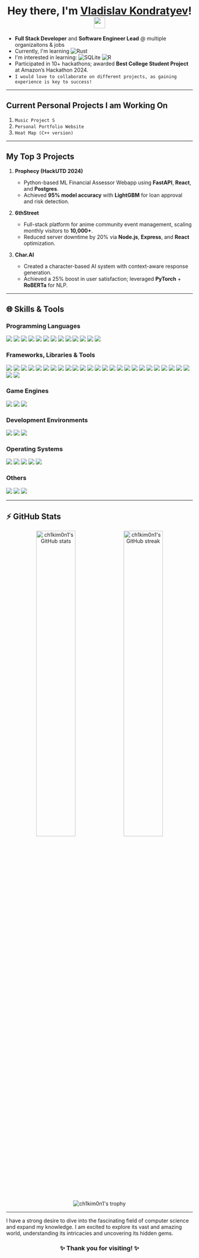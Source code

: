 <h1 align="center">Hey there, I'm <a href="https://github.com/ch1kim0n1">Vladislav Kondratyev</a>! <img src="https://media.giphy.com/media/hvRJCLFzcasrR4ia7z/giphy.gif" width="30px"/></h1>

- **Full Stack Developer** and **Software Engineer Lead** @ multiple organizaitons & jobs
- Currently, I'm learning ![Rust](https://img.shields.io/badge/rust-%23000000.svg?style=for-the-badge&logo=rust&logoColor=white)
- I'm interested in learning: ![SQLite](https://img.shields.io/badge/sqlite-%2307405e.svg?style=for-the-badge&logo=sqlite&logoColor=white) ![R](https://img.shields.io/badge/r-%23276DC3.svg?style=for-the-badge&logo=r&logoColor=white)
- Participated in 10+ hackathons; awarded **Best College Student Project** at Amazon’s Hackathon 2024.  
- `I would love to collaborate on different projects, as gaining experience is key to success!`

---

## Current Personal Projects I am Working On
 1. `Music Project S`
 2. `Personal Portfolio Website`
 3. `Heat Map (C++ version)`

---

## My Top 3 Projects

1. **Prophecy (HackUTD 2024)**
   - Python-based ML Financial Assessor Webapp using **FastAPI**, **React**, and **Postgres**.
   - Achieved **95% model accuracy** with **LightGBM** for loan approval and risk detection.

2. **6thStreet**
   - Full-stack platform for anime community event management, scaling monthly visitors to **10,000+**.
   - Reduced server downtime by 20% via **Node.js**, **Express**, and **React** optimization.

3. **Char.AI**
   - Created a character-based AI system with context-aware response generation.
   - Achieved a 25% boost in user satisfaction; leveraged **PyTorch** + **RoBERTa** for NLP.

---

## 🌐 Skills & Tools

### Programming Languages
<p>
  <img src="https://img.shields.io/badge/C%23-239120?style=for-the-badge&logo=c-sharp&logoColor=white"/>
  <img src="https://img.shields.io/badge/C++-00599C?style=for-the-badge&logo=cplusplus&logoColor=white"/>
  <img src="https://img.shields.io/badge/Java-ED8B00?style=for-the-badge&logo=java&logoColor=white"/>
  <img src="https://img.shields.io/badge/JavaScript-F7DF1E?style=for-the-badge&logo=javascript&logoColor=black"/>
  <img src="https://img.shields.io/badge/Python-3776AB?style=for-the-badge&logo=python&logoColor=white"/>
  <img src="https://img.shields.io/badge/HTML-E34F26?style=for-the-badge&logo=html5&logoColor=white"/>
  <img src="https://img.shields.io/badge/CSS-1572B6?style=for-the-badge&logo=css3&logoColor=white"/>
  <img src="https://img.shields.io/badge/PHP-777BB4?style=for-the-badge&logo=php&logoColor=white"/>
  <img src="https://img.shields.io/badge/TypeScript-3178C6?style=for-the-badge&logo=typescript&logoColor=white"/>
  <img src="https://img.shields.io/badge/Golang-00ADD8?style=for-the-badge&logo=go&logoColor=white"/>
  <img src="https://img.shields.io/badge/SQL-336791?style=for-the-badge&logo=postgresql&logoColor=white"/>
  <img src="https://img.shields.io/badge/Bash-4EAA25?style=for-the-badge&logo=gnu-bash&logoColor=white"/>
  <img src=https://img.shields.io/badge/ruby-%23CC342D.svg?style=for-the-badge&logo=ruby&logoColor=white/>
</p>

### Frameworks, Libraries & Tools
<p>
  <img src="https://img.shields.io/badge/React-61DAFB?style=for-the-badge&logo=react&logoColor=black"/>
  <img src="https://img.shields.io/badge/React_Native-61DAFB?style=for-the-badge&logo=react&logoColor=black"/>
  <img src="https://img.shields.io/badge/FastAPI-009688?style=for-the-badge&logo=fastapi&logoColor=white"/>
  <img src="https://img.shields.io/badge/Tailwind_CSS-38B2AC?style=for-the-badge&logo=tailwind-css&logoColor=white"/>
  <img src="https://img.shields.io/badge/MongoDB-47A248?style=for-the-badge&logo=mongodb&logoColor=white"/>
  <img src="https://img.shields.io/badge/Node.js-339933?style=for-the-badge&logo=nodedotjs&logoColor=white"/>
  <img src="https://img.shields.io/badge/REST_API-02569B?style=for-the-badge&logo=swagger&logoColor=white"/>
  <img src="https://img.shields.io/badge/TensorFlow-FF6F00?style=for-the-badge&logo=tensorflow&logoColor=white"/>
  <img src="https://img.shields.io/badge/PyTorch-EE4C2C?style=for-the-badge&logo=pytorch&logoColor=white"/>
  <img src="https://img.shields.io/badge/LightGBM-003974?style=for-the-badge&logoColor=white"/>
  <img src="https://img.shields.io/badge/RoBERTa-2496ED?style=for-the-badge&logoColor=white"/>
  <img src="https://img.shields.io/badge/Blender-F5792A?style=for-the-badge&logo=blender&logoColor=white"/>
  <img src="https://img.shields.io/badge/Jenkins-D24939?style=for-the-badge&logo=jenkins&logoColor=white"/>
 <img src="https://img.shields.io/badge/PyTorch-%23EE4C2C.svg?style=for-the-badge&logo=PyTorch&logoColor=white"/>
  <img src="https://img.shields.io/badge/ROS2-22314E?style=for-the-badge&logo=ros&logoColor=white"/>
  <img src="https://img.shields.io/badge/Three.js-000000?style=for-the-badge&logo=three.js&logoColor=white"/>
  <img src="https://img.shields.io/badge/AWS_Lambda-FF9900?style=for-the-badge&logo=amazon-aws&logoColor=white"/>
  <img src="https://img.shields.io/badge/AWS_SageMaker-232F3E?style=for-the-badge&logo=amazon-aws&logoColor=white"/>
  <img src="https://img.shields.io/badge/expo-1C1E24?style=for-the-badge&logo=expo&logoColor=#D04A37)"/>
 <img src="https://img.shields.io/badge/express.js-%23404d59.svg?style=for-the-badge&logo=express&logoColor=%2361DAFB)"/>
 <img src="https://img.shields.io/badge/FastAPI-005571?style=for-the-badge&logo=fastapi"/>
 <img src="https://img.shields.io/badge/flask-%23000.svg?style=for-the-badge&logo=flask&logoColor=white"/>
 <img src="https://img.shields.io/badge/Next-black?style=for-the-badge&logo=next.js&logoColor=white"/>
 <img src="https://img.shields.io/badge/node.js-6DA55F?style=for-the-badge&logo=node.js&logoColor=white"/>
 <img src="https://img.shields.io/badge/opencv-%23white.svg?style=for-the-badge&logo=opencv&logoColor=white"/>
 <img src="https://img.shields.io/badge/figma-%23F24E1E.svg?style=for-the-badge&logo=figma&logoColor=white"/>
  <img src="https://img.shields.io/badge/AWS_Lex-232F3E?style=for-the-badge&logo=amazon-aws&logoColor=white"/>
</p>

### Game Engines
<p>
  <img src="https://img.shields.io/badge/Unity-100000?style=for-the-badge&logo=unity&logoColor=white"/>
  <img src="https://img.shields.io/badge/Unreal_Engine-313131?style=for-the-badge&logo=unrealengine&logoColor=white"/>
  <img src="https://img.shields.io/badge/Godot_Engine-478CBF?style=for-the-badge&logo=godotengine&logoColor=white"/>
</p>

### Development Environments
<p>
  <img src="https://img.shields.io/badge/Visual_Studio_Code-0078d7?style=for-the-badge&logo=visual%20studio%20code&logoColor=white"/>
  <img src="https://img.shields.io/badge/Visual_Studio-5C2D91?style=for-the-badge&logo=visual%20studio&logoColor=white"/>
  <img src="https://img.shields.io/badge/Android_Studio-3DDC84?style=for-the-badge&logo=android-studio&logoColor=white"/>
</p>

### Operating Systems
<p>
  <img src="https://img.shields.io/badge/Windows-0078D6?style=for-the-badge&logo=windows&logoColor=white"/>
  <img src="https://img.shields.io/badge/Android-3DDC84?style=for-the-badge&logo=android&logoColor=white"/>
  <img src="https://img.shields.io/badge/Linux-FCC624?style=for-the-badge&logo=linux&logoColor=black"/>
  <img src="https://img.shields.io/badge/Ubuntu-E95420?style=for-the-badge&logo=ubuntu&logoColor=white"/>
 <img src="https://img.shields.io/badge/iOS-000000?style=for-the-badge&logo=ios&logoColor=white"/>
</p>

### Others
<p>
 <img src="https://img.shields.io/badge/docker-%230db7ed.svg?style=for-the-badge&logo=docker&logoColor=white"/>
 <img src="https://img.shields.io/badge/jira-%230A0FFF.svg?style=for-the-badge&logo=jira&logoColor=white"/>
 <img src="https://img.shields.io/badge/Notion-%23000000.svg?style=for-the-badge&logo=notion&logoColor=white"/>
</p>

---
## ⚡ GitHub Stats

<p align="center">
  <img width="46%" src="https://github-readme-stats.vercel.app/api?username=ch1kim0n1&show_icons=true&theme=radical" alt="ch1kim0n1's GitHub stats" />
  <img width="46%" src="https://github-readme-streak-stats.herokuapp.com/?user=ch1kim0n1&theme=radical" alt="ch1kim0n1's GitHub streak" />
</p>

<p align="center">
  <img src="https://github-profile-trophy.vercel.app/?username=ch1kim0n1&theme=gruvbox" alt="ch1kim0n1's trophy" />
</p>

---

I have a strong desire to dive into the fascinating field of computer science and expand my knowledge. I am excited to explore its vast and amazing world, understanding its intricacies and uncovering its hidden gems.

<h3 align="center">✨ Thank you for visiting! ✨</h3>

